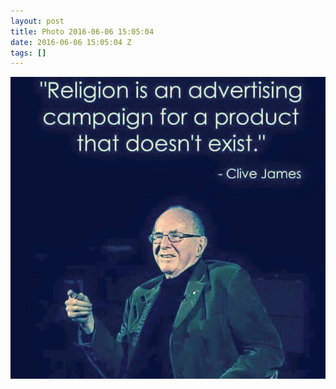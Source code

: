 ```yaml
---
layout: post
title: Photo 2016-06-06 15:05:04
date: 2016-06-06 15:05:04 Z
tags: []
---
```

![](/media/2016/06/145509362689.jpg)
